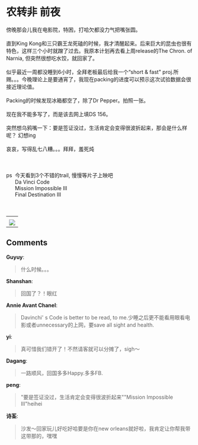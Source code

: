 # 农转非 前夜

<div id="msgcns!9884D0A402622CB2!2186" class="bvMsg"><div>傍晚那会儿我在电影院，特困，打哈欠都没力气把嘴张圆。</div>
<div> </div>
<div>直到King Kong和三只霸王龙死磕的时候，我才清醒起来。后来巨大的昆虫也很有特色，这样三个小时就蹭了过去。我原本计划再去看上周release的The Chron. of Narnia, 但突然很想吃水饺，就回家了。</div>
<div> </div>
<div>
<div>似乎最近一周都没睡到6小时，全拜老板最后给我一个“short &amp; fast&quot; proj.所赐。。。今晚理论上是要通宵了，我现在packing的进度可以预示这次试验数据会很接近理论值。</div>
<div> </div></div>
<div>Packing的时候发现冰箱都空了，除了Dr Pepper。拍照一张。</div>
<div> </div>
<div>现在我不能多写了，而是该去网上填DS 156。</div>
<div> </div>
<div>突然想乌鸦嘴一下：要是签证没过，生活肯定会变得很波折起来，那会是什么样呢？ 幻想ing</div>
<div> </div>
<div>哀哀，写得乱七八糟。。。拜拜，羞死炖</div>
<div> </div>
<div> </div>
<div> </div>
<div>ps  今天看到3个不错的trail, 慢慢等片子上映吧</div>
<div>      Da Vinci Code</div>
<div>      Mission Impossible III</div>
<div>      Final Destination III</div>
<div> </div>
<div> </div></div><table cellspacing="0" border="0"><tr><td></td></tr><tr><td valign="top"><a href="http://byfiles.storage.live.com/y1pyFhNykMMe6XnTiIs3-ULSyKyjszHuZ1TLGDKcdC26yOS_aZULZaEyzJtkQvmBbApM_iZ99LlLuk" target="_blank" rel="WLPP;url=http://byfiles.storage.live.com/y1pyFhNykMMe6XnTiIs3-ULSyKyjszHuZ1TLGDKcdC26yOS_aZULZaEyzJtkQvmBbApM_iZ99LlLuk;cnsid=cns&#033;9884D0A402622CB2&#033;2187"><img src="http://byfiles.storage.live.com/y1pyFhNykMMe6XnTiIs3-ULSyKyjszHuZ1T6rpre41rNZyD0Ry9pcl0IVnhTOaKXvHN2lbh92wPROk" border="0" /></a></td></tr></table>

## Comments

**Guyuy**:
> 什么时候。。。

**Shanshan**:
> 回国了？！眼红

**Annie Avant Chanel**:
> Davinchi\' s Code is better to be read, to me.少睡之后更不能看用眼看电影或者unnecessary的上网，要save all sight and health.

**yi**:
> 真可惜我们错开了！不然请客就可以分摊了，sigh～

**Dagang**:
> 一路顺风，回国多多Happy.多多FB.

**peng**:
> &quot;要是签证没过，生活肯定会变得很波折起来&quot;&quot;Mission Impossible III&quot;heihei

**诗荃**:
> 沙发～回家玩儿好吃好哈要是你在new orleans就好啦，我肯定让你帮我带这带那的，嘿嘿

